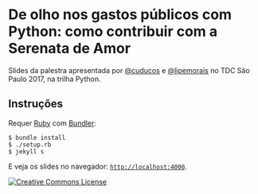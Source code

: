 # De olho nos gastos públicos com Python: como contribuir com a Serenata de Amor

Slides da palestra apresentada por [@cuducos](https://github.com/cuducos) e [@lipemorais](https://github.com/lipemorais) no TDC São Paulo 2017, na trilha Python.

## Instruções

Requer [Ruby](https://www.ruby-lang.org/) com [Bundler](http://bundler.io):
```
$ bundle install
$ ./setup.rb
$ jekyll s
```

E veja os slides no navegador: [`http://localhost:4000`](http://localhost:4000).


[![Creative Commons License](https://i.creativecommons.org/l/by/4.0/88x31.png)](http://creativecommons.org/licenses/by/4.0/)
